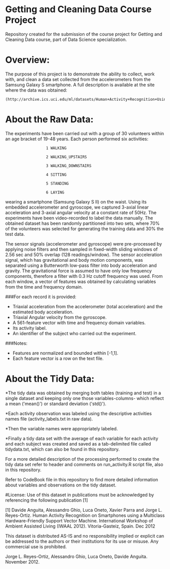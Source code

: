 # Getting and Cleaning Data Course Project
Repository created for the submission of the course project for Getting and Cleaning Data course, part of Data Science specialization.

# Overview: 
The purpose of this project is to demonstrate the ability to collect, work with, and clean a data set collected from the accelerometers from the Samsung Galaxy S smartphone. A full description is available at the site where the data was obtained: 

    (http://archive.ics.uci.edu/ml/datasets/Human+Activity+Recognition+Using+Smartphones)

# About the Raw Data:
The experiments have been carried out with a group of 30 volunteers within an age bracket of 19-48 years. Each person performed six activities:

                      1 WALKING
                      
                      2 WALKING_UPSTAIRS
                      
                      3 WALKING_DOWNSTAIRS
                      
                      4 SITTING
                      
                      5 STANDING
                      
                      6 LAYING
                      

wearing a smartphone (Samsung Galaxy S II) on the waist. Using its embedded accelerometer and gyroscope, we captured 3-axial linear acceleration and 3-axial angular velocity at a constant rate of 50Hz. The experiments have been video-recorded to label the data manually. The obtained dataset has been randomly partitioned into two sets, where 70% of the volunteers was selected for generating the training data and 30% the test data. 

The sensor signals (accelerometer and gyroscope) were pre-processed by applying noise filters and then sampled in fixed-width sliding windows of 2.56 sec and 50% overlap (128 readings/window). The sensor acceleration signal, which has gravitational and body motion components, was separated using a Butterworth low-pass filter into body acceleration and gravity. The gravitational force is assumed to have only low frequency components, therefore a filter with 0.3 Hz cutoff frequency was used. From each window, a vector of features was obtained by calculating variables from the time and frequency domain.

###For each record it is provided:

  - Triaxial acceleration from the accelerometer (total acceleration) and the estimated body acceleration.
  - Triaxial Angular velocity from the gyroscope. 
  - A 561-feature vector with time and frequency domain variables. 
  - Its activity label. 
  - An identifier of the subject who carried out the experiment.
  
###Notes: 

  - Features are normalized and bounded within [-1,1].
  - Each feature vector is a row on the text file.
 
# About the Tidy Data:
*The tidy data was obtained by merging both tables (training and test) in a single dataset and keeping only one those variables-columns- which reflect a mean ('mean()') or standard deviation ('std()').

*Each activity observation was labeled using the descriptive activities names file (activity_labels.txt in raw data).

*Then the variable names were appropriately labeled.

*Finally a tidy data set with the average of each variable for each activity and each subject was created and saved as a tab-delimited file called tidydata.txt, which can also be found in this repository.


For a more detailed description of the processing performed to create the tidy data set refer to header and comments on run_activity.R script file, also in this repository.

Refer to CodeBook file in this repository to find more detailed information about variables and observations on the tidy dataset.



#License:
Use of this dataset in publications must be acknowledged by referencing the following publication [1] 

[1] Davide Anguita, Alessandro Ghio, Luca Oneto, Xavier Parra and Jorge L. Reyes-Ortiz. Human Activity Recognition on Smartphones using a Multiclass Hardware-Friendly Support Vector Machine. International Workshop of Ambient Assisted Living (IWAAL 2012). Vitoria-Gasteiz, Spain. Dec 2012

This dataset is distributed AS-IS and no responsibility implied or explicit can be addressed to the authors or their institutions for its use or misuse. Any commercial use is prohibited.

Jorge L. Reyes-Ortiz, Alessandro Ghio, Luca Oneto, Davide Anguita. November 2012.
